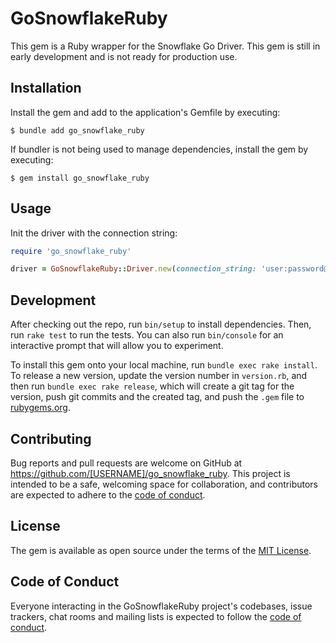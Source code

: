 # GoSnowflakeRuby

This gem is a Ruby wrapper for the Snowflake Go Driver.
This gem is still in early development and is not ready for production use.

## Installation

Install the gem and add to the application's Gemfile by executing:

    $ bundle add go_snowflake_ruby

If bundler is not being used to manage dependencies, install the gem by executing:

    $ gem install go_snowflake_ruby

## Usage

Init the driver with the connection string:

```ruby
require 'go_snowflake_ruby'

driver = GoSnowflakeRuby::Driver.new(connection_string: 'user:password@snowflake_client/database?wharhouse=...&role=...&schema')
```

## Development

After checking out the repo, run `bin/setup` to install dependencies. Then, run `rake test` to run the tests. You can also run `bin/console` for an interactive prompt that will allow you to experiment.

To install this gem onto your local machine, run `bundle exec rake install`. To release a new version, update the version number in `version.rb`, and then run `bundle exec rake release`, which will create a git tag for the version, push git commits and the created tag, and push the `.gem` file to [rubygems.org](https://rubygems.org).

## Contributing

Bug reports and pull requests are welcome on GitHub at https://github.com/[USERNAME]/go_snowflake_ruby. This project is intended to be a safe, welcoming space for collaboration, and contributors are expected to adhere to the [code of conduct](https://github.com/[USERNAME]/go_snowflake_ruby/blob/master/CODE_OF_CONDUCT.md).

## License

The gem is available as open source under the terms of the [MIT License](https://opensource.org/licenses/MIT).

## Code of Conduct

Everyone interacting in the GoSnowflakeRuby project's codebases, issue trackers, chat rooms and mailing lists is expected to follow the [code of conduct](https://github.com/[USERNAME]/go_snowflake_ruby/blob/master/CODE_OF_CONDUCT.md).
